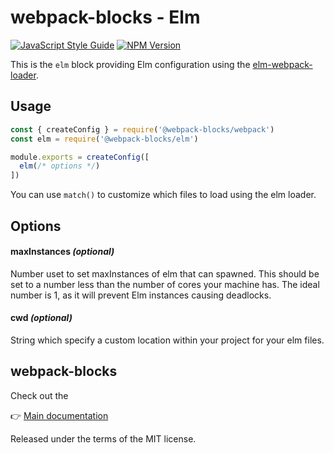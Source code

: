 # webpack-blocks - Elm

[![JavaScript Style Guide](https://img.shields.io/badge/code%20style-standard-brightgreen.svg)](http://standardjs.com/)
[![NPM Version](https://img.shields.io/npm/v/@webpack-blocks/elm.svg)](https://www.npmjs.com/package/@webpack-blocks/elm)

This is the `elm` block providing Elm configuration using the [elm-webpack-loader](https://github.com/elm-community/elm-webpack-loader).


## Usage

```js
const { createConfig } = require('@webpack-blocks/webpack')
const elm = require('@webpack-blocks/elm')

module.exports = createConfig([
  elm(/* options */)
])
```

You can use `match()` to customize which files to load using the elm loader.


## Options

#### maxInstances *(optional)*
Number uset to set maxInstances of elm that can spawned. This should be set to a number less than the number of cores your machine has. The ideal number is 1, as it will prevent Elm instances causing deadlocks.

#### cwd *(optional)*
String which specify a custom location within your project for your elm files.


## webpack-blocks

Check out the

👉 [Main documentation](https://github.com/andywer/webpack-blocks)

Released under the terms of the MIT license.
